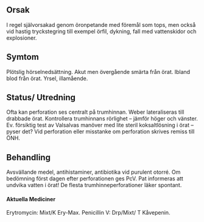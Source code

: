 ## Orsak

I regel självorsakad genom öronpetande med föremål som tops, men också vid hastig tryckstegring till exempel örfil, dykning, fall med vattenskidor och explosioner.

## Symtom

Plötslig hörselnedsättning. Akut men övergående smärta från örat. Ibland blod från örat. Yrsel, illamående.

## Status/ Utredning

Ofta kan perforation ses centralt på trumhinnan. Weber lateraliseras till drabbade örat. Kontrollera trumhinnans rörlighet – jämför höger och vänster. Ev. försiktig test av Valsalvas manöver med lite steril koksaltlösning i örat – pyser det? Vid perforation eller misstanke om perforation skrives remiss till ÖNH.

## Behandling

Avsvällande medel, antihistaminer, antibiotika vid purulent otorré. Om bedömning först dagen efter perforationen ges PcV. Pat informeras att undvika vatten i örat!
De flesta trumhinneperforationer läker spontant.

#### Aktuella Mediciner

Erytromycin: Mixt/K Ery-Max.
Penicillin V: Drp/Mixt/ T Kåvepenin.

